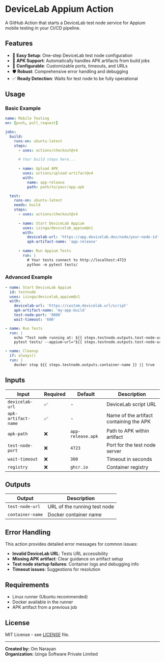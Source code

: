 # DeviceLab Appium Action

A GitHub Action that starts a DeviceLab test node service for Appium mobile testing in your CI/CD pipeline.

## Features

- 🚀 **Easy Setup**: One-step DeviceLab test node configuration
- 📱 **APK Support**: Automatically handles APK artifacts from build jobs
- 🔧 **Configurable**: Customizable ports, timeouts, and URLs
- 🛡️ **Robust**: Comprehensive error handling and debugging
- ✅ **Ready Detection**: Waits for test node to be fully operational

## Usage

### Basic Example

```yaml
name: Mobile Testing
on: [push, pull_request]

jobs:
  build:
    runs-on: ubuntu-latest
    steps:
      - uses: actions/checkout@v4
      
      # Your build steps here...
      
      - name: Upload APK
        uses: actions/upload-artifact@v4
        with:
          name: app-release
          path: path/to/your/app.apk

  test:
    runs-on: ubuntu-latest
    needs: build
    steps:
      - uses: actions/checkout@v4
      
      - name: Start DeviceLab Appium
        uses: izinga/devicelab_appium@v1
        with:
          devicelab-url: 'https://app.devicelab.dev/node/your-node-id'
          apk-artifact-name: 'app-release'
      
      - name: Run Appium Tests
        run: |
          # Your tests connect to http://localhost:4723
          python -m pytest tests/
```

### Advanced Example

```yaml
- name: Start DeviceLab Appium
  id: testnode
  uses: izinga/devicelab_appium@v1
  with:
    devicelab-url: 'https://custom.devicelab.url/script'
    apk-artifact-name: 'my-app-build'
    test-node-port: '8080'
    wait-timeout: '600'

- name: Run Tests
  run: |
    echo "Test node running at: ${{ steps.testnode.outputs.test-node-url }}"
    pytest tests/ --appium-url="${{ steps.testnode.outputs.test-node-url }}"

- name: Cleanup
  if: always()
  run: |
    docker stop ${{ steps.testnode.outputs.container-name }} || true
```

## Inputs

| Input | Required | Default | Description |
|-------|----------|---------|-------------|
| `devicelab-url` | ✅ | - | DeviceLab script URL |
| `apk-artifact-name` | ✅ | - | Name of the artifact containing the APK |
| `apk-path` | ❌ | `app-release.apk` | Path to APK within artifact |
| `test-node-port` | ❌ | `4723` | Port for the test node server |
| `wait-timeout` | ❌ | `300` | Timeout in seconds |
| `registry` | ❌ | `ghcr.io` | Container registry |

## Outputs

| Output | Description |
|--------|-------------|
| `test-node-url` | URL of the running test node |
| `container-name` | Docker container name |

## Error Handling

This action provides detailed error messages for common issues:

- **Invalid DeviceLab URL**: Tests URL accessibility
- **Missing APK artifact**: Clear guidance on artifact setup
- **Test node startup failures**: Container logs and debugging info
- **Timeout issues**: Suggestions for resolution

## Requirements

- Linux runner (Ubuntu recommended)
- Docker available in the runner
- APK artifact from a previous job

## License

MIT License - see [LICENSE](LICENSE) file.

---

**Created by:** Om Narayan  
**Organization:** Izinga Software Private Limited